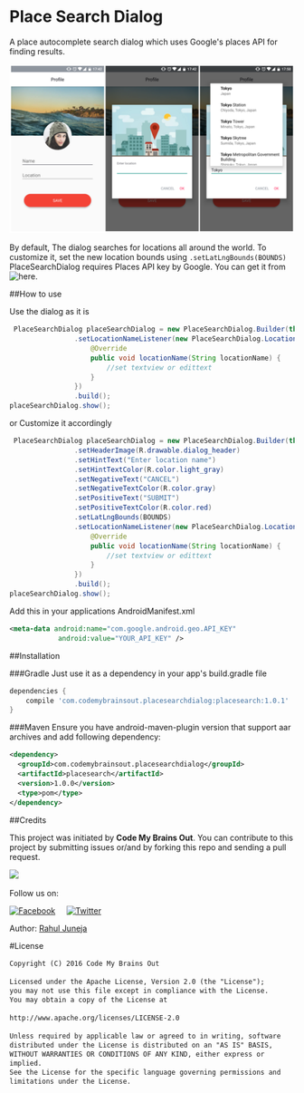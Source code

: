 
Place Search Dialog
==========
A place autocomplete search dialog which uses Google's places API for finding results.

![](preview/preview.png)

By default, The dialog searches for locations all around the world. To customize it, set the new location bounds using ```.setLatLngBounds(BOUNDS)```
PlaceSearchDialog requires Places API key by Google. You can get it from ![here.](https://developers.google.com/places/android-api/signup)

##How to use

Use the dialog as it is
```java
 PlaceSearchDialog placeSearchDialog = new PlaceSearchDialog.Builder(this)
                .setLocationNameListener(new PlaceSearchDialog.LocationNameListener() {
                    @Override
                    public void locationName(String locationName) {
                        //set textview or edittext
                    }
                })
                .build();
placeSearchDialog.show();
```

or Customize it accordingly
```java
 PlaceSearchDialog placeSearchDialog = new PlaceSearchDialog.Builder(this)
                .setHeaderImage(R.drawable.dialog_header)
                .setHintText("Enter location name")
                .setHintTextColor(R.color.light_gray)
                .setNegativeText("CANCEL")
                .setNegativeTextColor(R.color.gray)
                .setPositiveText("SUBMIT")
                .setPositiveTextColor(R.color.red)
                .setLatLngBounds(BOUNDS)
                .setLocationNameListener(new PlaceSearchDialog.LocationNameListener() {
                    @Override
                    public void locationName(String locationName) {
                        //set textview or edittext
                    }
                })
                .build();
placeSearchDialog.show();
```

Add this in your applications AndroidManifest.xml
```xml
<meta-data android:name="com.google.android.geo.API_KEY"
            android:value="YOUR_API_KEY" />
```

##Installation

###Gradle
Just use it as a dependency in your app's build.gradle file

```groovy
dependencies {
    compile 'com.codemybrainsout.placesearchdialog:placesearch:1.0.1'
}
```

###Maven
Ensure you have android-maven-plugin version that support aar archives and add following dependency:

```xml
<dependency>
  <groupId>com.codemybrainsout.placesearchdialog</groupId>
  <artifactId>placesearch</artifactId>
  <version>1.0.0</version>
  <type>pom</type>
</dependency>
```

##Credits

This project was initiated by **Code My Brains Out**. You can contribute to this project by submitting issues or/and by forking this repo and sending a pull request.

![](http://codemybrainsout.com/files/img/logo-small.png)

Follow us on:

[![Facebook](http://codemybrainsout.com/files/img/fb.png)](https://www.facebook.com/codemybrainsout)&nbsp;&nbsp;&nbsp;&nbsp;&nbsp;[![Twitter](http://codemybrainsout.com/files/img/tw.png)](https://twitter.com/codemybrainsout)

Author: [Rahul Juneja](https://github.com/ahulr)

#License
```
Copyright (C) 2016 Code My Brains Out

Licensed under the Apache License, Version 2.0 (the "License");
you may not use this file except in compliance with the License.
You may obtain a copy of the License at

http://www.apache.org/licenses/LICENSE-2.0

Unless required by applicable law or agreed to in writing, software
distributed under the License is distributed on an "AS IS" BASIS,
WITHOUT WARRANTIES OR CONDITIONS OF ANY KIND, either express or implied.
See the License for the specific language governing permissions and
limitations under the License.
```
